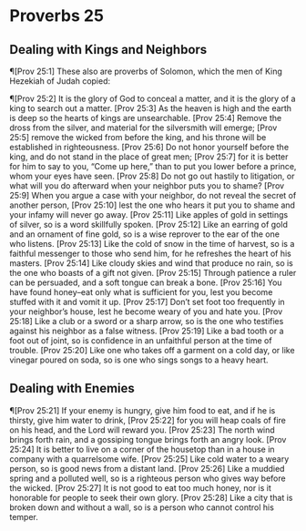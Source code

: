 # Proverbs 25

## Dealing with Kings and Neighbors
¶[Prov 25:1] These also are proverbs of Solomon, which the men of King Hezekiah of Judah copied:

¶[Prov 25:2] It is the glory of God to conceal a matter, and it is the glory of a king to search out a matter.
[Prov 25:3] As the heaven is high and the earth is deep so the hearts of kings are unsearchable.
[Prov 25:4] Remove the dross from the silver, and material for the silversmith will emerge;
[Prov 25:5] remove the wicked from before the king, and his throne will be established in righteousness.
[Prov 25:6] Do not honor yourself before the king, and do not stand in the place of great men;
[Prov 25:7] for it is better for him to say to you, “Come up here,” than to put you lower before a prince, whom your eyes have seen.
[Prov 25:8] Do not go out hastily to litigation, or what will you do afterward when your neighbor puts you to shame?
[Prov 25:9] When you argue a case with your neighbor, do not reveal the secret of another person,
[Prov 25:10] lest the one who hears it put you to shame and your infamy will never go away.
[Prov 25:11] Like apples of gold in settings of silver, so is a word skillfully spoken.
[Prov 25:12] Like an earring of gold and an ornament of fine gold, so is a wise reprover to the ear of the one who listens.
[Prov 25:13] Like the cold of snow in the time of harvest, so is a faithful messenger to those who send him, for he refreshes the heart of his masters.
[Prov 25:14] Like cloudy skies and wind that produce no rain, so is the one who boasts of a gift not given.
[Prov 25:15] Through patience a ruler can be persuaded, and a soft tongue can break a bone.
[Prov 25:16] You have found honey–eat only what is sufficient for you, lest you become stuffed with it and vomit it up.
[Prov 25:17] Don’t set foot too frequently in your neighbor’s house, lest he become weary of you and hate you.
[Prov 25:18] Like a club or a sword or a sharp arrow, so is the one who testifies against his neighbor as a false witness.
[Prov 25:19] Like a bad tooth or a foot out of joint, so is confidence in an unfaithful person at the time of trouble.
[Prov 25:20] Like one who takes off a garment on a cold day, or like vinegar poured on soda, so is one who sings songs to a heavy heart.

## Dealing with Enemies
¶[Prov 25:21] If your enemy is hungry, give him food to eat, and if he is thirsty, give him water to drink,
[Prov 25:22] for you will heap coals of fire on his head, and the Lord will reward you.
[Prov 25:23] The north wind brings forth rain, and a gossiping tongue brings forth an angry look.
[Prov 25:24] It is better to live on a corner of the housetop than in a house in company with a quarrelsome wife.
[Prov 25:25] Like cold water to a weary person, so is good news from a distant land.
[Prov 25:26] Like a muddied spring and a polluted well, so is a righteous person who gives way before the wicked.
[Prov 25:27] It is not good to eat too much honey, nor is it honorable for people to seek their own glory.
[Prov 25:28] Like a city that is broken down and without a wall, so is a person who cannot control his temper.
